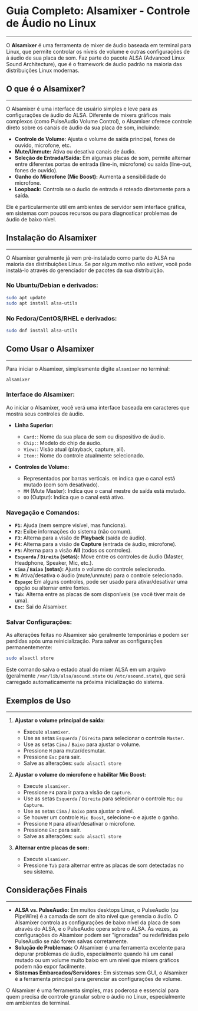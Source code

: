 # Guia Completo: Alsamixer - Controle de Áudio no Linux
---

O **Alsamixer** é uma ferramenta de mixer de áudio baseada em terminal para Linux, que permite controlar os níveis de volume e outras configurações de á áudio de sua placa de som. Faz parte do pacote ALSA (Advanced Linux Sound Architecture), que é o framework de áudio padrão na maioria das distribuições Linux modernas.

## O que é o Alsamixer?
---

O Alsamixer é uma interface de usuário simples e leve para as configurações de áudio do ALSA. Diferente de mixers gráficos mais complexos (como PulseAudio Volume Control), o Alsamixer oferece controle direto sobre os canais de áudio da sua placa de som, incluindo:

* **Controle de Volume:** Ajusta o volume de saída principal, fones de ouvido, microfone, etc.
* **Mute/Unmute:** Ativa ou desativa canais de áudio.
* **Seleção de Entrada/Saída:** Em algumas placas de som, permite alternar entre diferentes portas de entrada (line-in, microfone) ou saída (line-out, fones de ouvido).
* **Ganho do Microfone (Mic Boost):** Aumenta a sensibilidade do microfone.
* **Loopback:** Controla se o áudio de entrada é roteado diretamente para a saída.

Ele é particularmente útil em ambientes de servidor sem interface gráfica, em sistemas com poucos recursos ou para diagnosticar problemas de áudio de baixo nível.

## Instalação do Alsamixer
---

O Alsamixer geralmente já vem pré-instalado como parte do ALSA na maioria das distribuições Linux. Se por algum motivo não estiver, você pode instalá-lo através do gerenciador de pacotes da sua distribuição.

### No Ubuntu/Debian e derivados:

```bash
sudo apt update
sudo apt install alsa-utils
```

### No Fedora/CentOS/RHEL e derivados:

```bash
sudo dnf install alsa-utils
```

## Como Usar o Alsamixer
---

Para iniciar o Alsamixer, simplesmente digite `alsamixer` no terminal:

```bash
alsamixer
```

### Interface do Alsamixer:

Ao iniciar o Alsamixer, você verá uma interface baseada em caracteres que mostra seus controles de áudio.

* **Linha Superior:**
    * `Card:`: Nome da sua placa de som ou dispositivo de áudio.
    * `Chip:`: Modelo do chip de áudio.
    * `View:`: Visão atual (playback, capture, all).
    * `Item:`: Nome do controle atualmente selecionado.

* **Controles de Volume:**
    * Representados por barras verticais. `00` indica que o canal está mutado (com som desativado).
    * `MM` (Mute Master): Indica que o canal mestre de saída está mutado.
    * `OO` (Output): Indica que o canal está ativo.

### Navegação e Comandos:

* **`F1`:** Ajuda (nem sempre visível, mas funciona).
* **`F2`:** Exibe informações do sistema (não comum).
* **`F3`:** Alterna para a visão de **Playback** (saída de áudio).
* **`F4`:** Alterna para a visão de **Capture** (entrada de áudio, microfone).
* **`F5`:** Alterna para a visão **All** (todos os controles).
* **`Esquerda` / `Direita` (setas):** Move entre os controles de áudio (Master, Headphone, Speaker, Mic, etc.).
* **`Cima` / `Baixo` (setas):** Ajusta o volume do controle selecionado.
* **`M`:** Ativa/desativa o áudio (mute/unmute) para o controle selecionado.
* **`Espaço`:** Em alguns controles, pode ser usado para ativar/desativar uma opção ou alternar entre fontes.
* **`Tab`:** Alterna entre as placas de som disponíveis (se você tiver mais de uma).
* **`Esc`:** Sai do Alsamixer.

### Salvar Configurações:

As alterações feitas no Alsamixer são geralmente temporárias e podem ser perdidas após uma reinicialização. Para salvar as configurações permanentemente:

```bash
sudo alsactl store
```
Este comando salva o estado atual do mixer ALSA em um arquivo (geralmente `/var/lib/alsa/asound.state` ou `/etc/asound.state`), que será carregado automaticamente na próxima inicialização do sistema.

## Exemplos de Uso
---

1.  **Ajustar o volume principal de saída:**
    * Execute `alsamixer`.
    * Use as setas `Esquerda` / `Direita` para selecionar o controle `Master`.
    * Use as setas `Cima` / `Baixo` para ajustar o volume.
    * Pressione `M` para mutar/desmutar.
    * Pressione `Esc` para sair.
    * Salve as alterações: `sudo alsactl store`

2.  **Ajustar o volume do microfone e habilitar Mic Boost:**
    * Execute `alsamixer`.
    * Pressione `F4` para ir para a visão de `Capture`.
    * Use as setas `Esquerda` / `Direita` para selecionar o controle `Mic` ou `Capture`.
    * Use as setas `Cima` / `Baixo` para ajustar o nível.
    * Se houver um controle `Mic Boost`, selecione-o e ajuste o ganho.
    * Pressione `M` para ativar/desativar o microfone.
    * Pressione `Esc` para sair.
    * Salve as alterações: `sudo alsactl store`

3.  **Alternar entre placas de som:**
    * Execute `alsamixer`.
    * Pressione `Tab` para alternar entre as placas de som detectadas no seu sistema.

## Considerações Finais
---

* **ALSA vs. PulseAudio:** Em muitos desktops Linux, o PulseAudio (ou PipeWire) é a camada de som de alto nível que gerencia o áudio. O Alsamixer controla as configurações de baixo nível da placa de som através do ALSA, e o PulseAudio opera sobre o ALSA. Às vezes, as configurações do Alsamixer podem ser "ignoradas" ou redefinidas pelo PulseAudio se não forem salvas corretamente.
* **Solução de Problemas:** O Alsamixer é uma ferramenta excelente para depurar problemas de áudio, especialmente quando há um canal mutado ou um volume muito baixo em um nível que mixers gráficos podem não expor facilmente.
* **Sistemas Embarcados/Servidores:** Em sistemas sem GUI, o Alsamixer é a ferramenta principal para gerenciar as configurações de volume.

O Alsamixer é uma ferramenta simples, mas poderosa e essencial para quem precisa de controle granular sobre o áudio no Linux, especialmente em ambientes de terminal.
